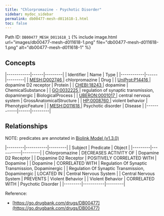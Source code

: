 ```yaml
---
title: "Chlorpromazine - Psychotic Disorder"
sidebar: mydoc_sidebar
permalink: db00477-mesh-d011618-1.html
toc: false 
---
```



Path ID: `DB00477_MESH_D011618_1`
{% include image.html url="images/db00477-mesh-d011618-1.png" file="db00477-mesh-d011618-1.png" alt="db00477-mesh-d011618-1" %}

## Concepts

|------------|------|---------|
| Identifier | Name | Type    |
|------------|------|---------|
| <a href="https://identifiers.org/MESH:D002746">MESH:D002746 </a> | chlorpromazine | Drug |
| <a href="https://identifiers.org/UniProt:P14416">UniProt:P14416 </a> | dopamine D2 receptor | Protein |
| <a href="https://identifiers.org/CHEBI:18243">CHEBI:18243 </a> | dopamine | ChemicalSubstance |
| <a href="https://identifiers.org/GO:0032225">GO:0032225 </a> | regulation of synaptic transmission, dopaminergic | BiologicalProcess |
| <a href="https://identifiers.org/UBERON:0001017">UBERON:0001017 </a> | central nervous system | GrossAnatomicalStructure |
| <a href="https://identifiers.org/HP:0008760">HP:0008760 </a> | violent behavior | PhenotypicFeature |
| <a href="https://identifiers.org/MESH:D011618">MESH:D011618 </a> | Psychotic disorder | Disease |
|------------|------|---------|

## Relationships


NOTE: predicates are annotated in <a href="https://github.com/biolink/biolink-model/releases/tag/v1.3.0">Biolink Model (v1.3.0)</a>

|---------|-----------|---------|
| Subject | Predicate | Object  |
|---------|-----------|---------|
| Chlorpromazine | DECREASES ACTIVITY OF | Dopamine D2 Receptor |
| Dopamine D2 Receptor | POSITIVELY CORRELATED WITH | Dopamine |
| Dopamine | CORRELATED WITH | Regulation Of Synaptic Transmission, Dopaminergic |
| Regulation Of Synaptic Transmission, Dopaminergic | LOCATED IN | Central Nervous System |
| Central Nervous System | PREVENTS | Violent Behavior |
| Violent Behavior | CORRELATED WITH | Psychotic Disorder |
|---------|-----------|---------|

Reference: 
  - [https://go.drugbank.com/drugs/DB00477](https://go.drugbank.com/drugs/DB00477)
